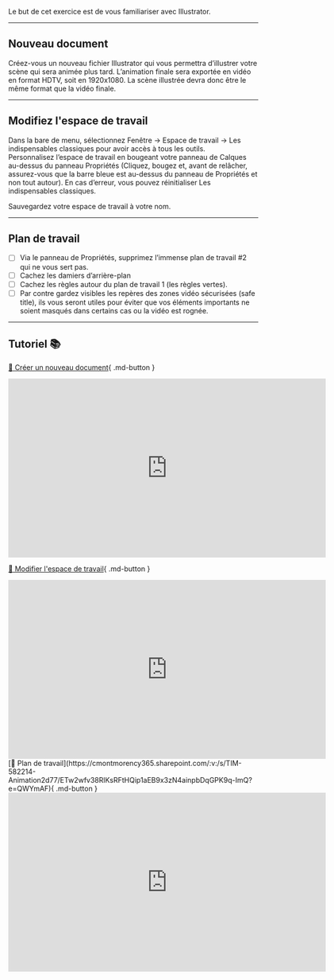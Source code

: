 Le but de cet exercice est de vous familiariser avec Illustrator.   
***  

## Nouveau document

Créez-vous un nouveau fichier Illustrator qui vous permettra d’illustrer votre scène qui sera animée plus tard.  L’animation finale sera exportée en vidéo en format HDTV, soit en 1920x1080.  La scène illustrée devra donc être le même format que la vidéo finale.    


***  

## Modifiez l'espace de travail 
Dans la bare de menu, sélectionnez Fenêtre -> Espace de travail -> Les indispensables classiques pour avoir accès à tous les outils.   
Personnalisez l’espace de travail en bougeant votre panneau de Calques au-dessus du panneau Propriétés (Cliquez, bougez et, avant de relâcher, assurez-vous que la barre bleue est au-dessus du panneau de Propriétés et non tout autour).  En cas d’erreur, vous pouvez réinitialiser Les indispensables classiques.     

Sauvegardez votre espace de travail à votre nom.    


***  

## Plan de travail 
- [ ] Via le panneau de Propriétés, supprimez l’immense plan de travail #2 qui ne vous sert pas.
- [ ] Cachez les damiers d’arrière-plan
- [ ] Cachez les règles autour du plan de travail 1 (les règles vertes).
- [ ] Par contre gardez visibles les repères des zones vidéo sécurisées (safe title), ils vous seront utiles pour éviter que vos éléments importants ne soient masqués dans certains cas ou la vidéo est rognée.

***  

## Tutoriel 📚
[📁 Créer un nouveau document](https://cmontmorency365.sharepoint.com/:v:/s/TIM-582214-Animation2d77/ES5ddJzsh91LrbRnu6N642EBaWL34-pCoxRj9pk49v7VGg?e=lIjbT1){ .md-button }   <br>
<iframe src="https://cmontmorency365.sharepoint.com/sites/TIM-582214-Animation2d77/_layouts/15/embed.aspx?UniqueId=9c745d2e-87ec-4bdd-adb4-67bba37ae361&embed=%7B%22ust%22%3Atrue%2C%22hv%22%3A%22CopyEmbedCode%22%7D&referrer=StreamWebApp&referrerScenario=EmbedDialog.Create" width="640" height="360" frameborder="0" scrolling="no" allowfullscreen title="02_partir_un_projet_illustrator.mp4"></iframe>

[📁 Modifier l'espace de travail](https://cmontmorency365.sharepoint.com/:v:/s/TIM-582214-Animation2d77/EU9vhuwP9-FChhvKBO4eAkYBkOffUVN3oSVgvquohjvP-Q?e=oc2n0u){ .md-button }   <br>
<iframe src="https://cmontmorency365.sharepoint.com/sites/TIM-582214-Animation2d77/_layouts/15/embed.aspx?UniqueId=ec866f4f-f70f-42e1-861b-ca04ee1e0246&embed=%7B%22ust%22%3Atrue%2C%22hv%22%3A%22CopyEmbedCode%22%7D&referrer=StreamWebApp&referrerScenario=EmbedDialog.Create" width="640" height="360" frameborder="0" scrolling="no" allowfullscreen title="04_espace_de_travail.mp4"></iframe>
[📁 Plan de travail](https://cmontmorency365.sharepoint.com/:v:/s/TIM-582214-Animation2d77/ETw2wfv38RlKsRFtHQip1aEB9x3zN4ainpbDqGPK9q-ImQ?e=QWYmAF){ .md-button }   <br>
<iframe src="https://cmontmorency365.sharepoint.com/sites/TIM-582214-Animation2d77/_layouts/15/embed.aspx?UniqueId=fbc1363c-f1f7-4a19-b111-6d1d08a9d5a1&embed=%7B%22ust%22%3Atrue%2C%22hv%22%3A%22CopyEmbedCode%22%7D&referrer=StreamWebApp&referrerScenario=EmbedDialog.Create" width="640" height="360" frameborder="0" scrolling="no" allowfullscreen title="07_panneau_propriete_format_plan_travail.mp4"></iframe>
    
